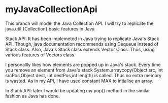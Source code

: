 # myJavaCollectionApi
This branch will model the Java Collection API. I will try to replicate the java.util.{Collection} basic features in Java

Stack API: It has been implemeted in Java trying to replicate Java's Stack API. Though, java documentation recommends using Dequeue instead of Stack class. Also, Java's Stack class extends Vector Class. Thus, using various features of Vectors class.

I personallly likes how elements are popped up in Java's stack. Every time you remove an element from Java's stack System.arraycopy(Object src,  int  srcPos,Object dest, int destPos,int length) is called. Thus no extra memory is wasted. As in my API, I have used constant MAX to intialise an array.

In Stack API: later I would be updating my pop() method in the similar fashion as Java has done.
